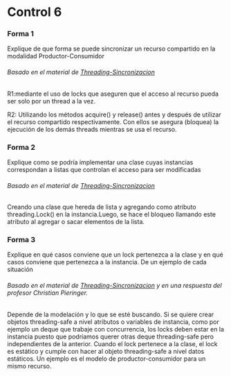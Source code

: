 # Control 6

### Forma 1
Explique de que forma se puede sincronizar un recurso compartido en la modalidad Productor-Consumidor

###### Basado en el material de [Threading-Sincronizacion](https://github.com/IIC2233-2015-2/syllabus/blob/master/Material%20de%20clases/08_THREADING/02_Sincronizacion.html)

R1:mediante el uso de locks que aseguren que el acceso al recurso pueda ser solo por un thread a la vez.

R2: Utilizando los métodos acquire() y release() antes y después de utilizar el recurso compartido respectivamente. Con ellos se asegura (bloquea) la ejecución de los demás threads mientras se usa el recurso.

### Forma 2
Explique como se podría implementar una clase cuyas instancias correspondan a listas que controlan el acceso para ser modificadas

###### Basado en el material de [Threading-Sincronizacion](https://github.com/IIC2233-2015-2/syllabus/blob/master/Material%20de%20clases/08_THREADING/02_Sincronizacion.html)

Creando una clase que hereda de lista y agregando como atributo threading.Lock() en la instancia.Luego, se hace el bloqueo llamando este atributo al agregar o sacar elementos de la lista.

### Forma 3
Explique en qué casos conviene que un lock pertenezca a la clase y en qué casos conviene que pertenezca a la instancia. De un ejemplo de cada situación

###### Basado en el material de [Threading-Sincronizacion](https://github.com/IIC2233-2015-2/syllabus/blob/master/Material%20de%20clases/08_THREADING/02_Sincronizacion.html) y en una respuesta del profesor Christian Pieringer.

Depende de la modelación y lo que se esté buscando. Si se quiere crear objetos threading-safe a nivel atributos o variables de instancia, como por ejemplo un deque que trabaje con concurrencia, los locks deben estar en la instancia puesto que podríamos querer otras deque threading-safe pero independientes de la anterior.
Cuando el lock pertenece a la clase, el lock es estático y cumple con hacer al objeto threading-safe a nivel datos estáticos. Un ejemplo es el modelo de productor-consumidor para un mismo recurso.

